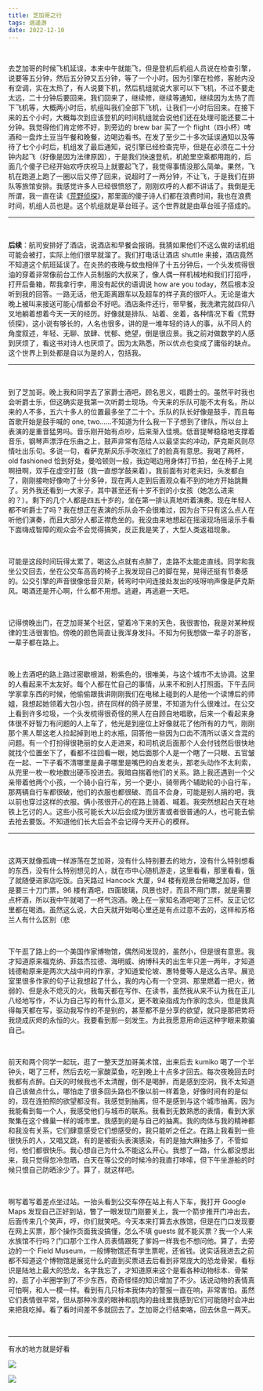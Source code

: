 ```yaml
---
title: 芝加哥之行
tags: 逍遥游
date: 2022-12-10
---
```


<br/>

去芝加哥的时候飞机延误，本来中午就能飞，但是登机后机组人员说在检查引擎，说要等五分钟，然后五分钟又五分钟，等了一个小时。因为引擎在检修，客舱内没有空调，实在太热了，有人说要下机，然后机组就说大家可以下飞机，不过不要走太远，二十分钟后要回来。我们回来了，继续修，继续等通知，继续因为太热了而下飞机等，大概两小时后，机组叫我们全部下飞机，让我们一小时后回来。在接下来的五个小时，大概每次到应该登机的时间机组就会说他们还在处理可能还要二十分钟。我觉得他们肯定修不好，到旁边的 brew bar 买了一个 flight（四小杯）啤酒和一盘炸土豆当午餐和晚餐，边喝边看书。在发了至少二十多次延误通知以及等待了七个小时后，机组发了最后通知，说引擎已经检查完毕，但是在必须在二十分钟内起飞（好像是因为法律原因），于是我们快速登机，机舱里空乘都用跑的，后面几个傻子已经开始欢呼庆祝马上就要起飞了，我觉得事情没那么简单。果然，飞机在跑道上跑了一圈以后又停了回来，说超时了一两分钟，不让飞，于是我们在排队等旅馆安排。我感觉许多人已经很愤怒了，刚刚欢呼的人都不讲话了。我倒是无所谓，我一直在读《[荒野侦探](https://book.douban.com/subject/21855881/)》，那里面的傻子诗人们都在浪费时间，我也在浪费时间，机组人员也是。这个机组就是草台班子。这个世界就是由草台班子搭成的。

---

<br/>

**后续**：航司安排好了酒店，说酒店和早餐会报销。我猜如果他们不这么做的话机组可能会被打，实际上他们很早就溜了。我们打电话让酒店 shuttle 来接，酒店竟然不知道这个航班延误了。在炎热的夜晚与蚊虫相伴了十五分钟后，一个头发梳得很油的穿着非常像前台工作人员制服的大叔来了，像人偶一样机械地和我们打招呼，打开后备箱，帮我拿行李，用没有起伏的语调说 how are you today，然后根本没听到我的回答。一路无话，他无距离跟车以及超车的样子真的很吓人。无论是谁大晚上被叫来接送可能心情都会不好吧。酒店条件还行，带早餐，我洗漱完就四仰八叉地躺着想着今天一天的经历。好像就是排队、站着、坐着，各种情况下看《荒野侦探》，这小说有够长的，人名也很多，讲的是一堆年轻的诗人的事，从不同人的角度叙述，年轻、无聊、放肆、忧郁、绝望，倒是很应景。我之前对做数学的人感到厌烦了，看这书对诗人也厌烦了。因为太熟悉，所以优点也变成了庸俗的缺点。这个世界上到处都是自以为是的人，包括我。

---

<br/>

到了芝加哥。晚上我和同学去了家爵士酒吧，顾名思义，唱爵士的。虽然平时我也会听爵士乐，但这确实是我第一次听爵士现场。今天来的乐队可能不太有名，所以来的人不多，五六十多人的位置最多坐了二十个。乐队的队长好像是鼓手，而且每首歌开始是鼓手喊的 one, two……不知道为什么我一下子想到了律队，所以台上表演的是重音猛男吗。音乐刚开始有点吵，后来渐入佳境。低音提琴稳稳地支撑着音乐，钢琴声漂浮在乐曲之上，鼓声非常有范给人以最坚实的冲动，萨克斯风则尽情吐出乐句。多说一句，看萨克斯风乐手吹涨红了的脸真有意思。我喝了两杯，old fashioned 恰到好处，曼哈顿则一般，我边喝边用身体打节拍，坐在椅子上晃啊扭啊，双手在虚空打鼓（我一直想学鼓来着）。我前面有对老夫妇，头发都白了，刚刚接吻好像吻了十分多钟，现在两人走到后面观众看不到的地方开始跳舞了。另外我还看到一大家子，其中甚至还有十岁不到的小女孩（她怎么进来的？）。剩下的几个人都是四五十岁的，坐在第一排认真地听着演奏。现在年轻人都不听爵士了吗？我在想正在表演的乐队会不会很难过，因为台下只有这么点人在听他们演奏，而且大部分人都正襟危坐的。我没由来地想起在摇滚现场摇滚乐手看下面嗨成智障的观众会不会觉得搞笑，反正我是笑了，大型人类返祖现象。

<br/>

可能是这段时间玩得太累了，喝这么点就有点醉了，走路不太能走直线。同学和我坐公交回去，坐在公交车高高的椅子上我发现自己的脚在晃，晃得还挺有节奏感的。公交引擎的声音很像低音贝斯，转弯时中间连接处发出的吱呀响声像是萨克斯风。喝酒还是开心啊，什么都不用想。逃避，再逃避一天吧。

<br/>

记得傍晚出门，在芝加哥某个社区，望着冷下来的天色，我很害怕，我是对某种规律的生活很害怕。傍晚的颜色简直让我浑身发抖。不知为何我想做一辈子的游客，一辈子都在路上。

<br/>

晚上去酒吧的路上路过密歇根湖，粉紫色的，很唯美，与这个城市不太协调。这里的人看起来不太友好。每个人都在忙自己的事情，从来不和别人打照面。下午去同学家拿东西的时候，他偷偷跟我讲刚刚我们在电梯上碰到的人是他一个读博后的师姐，我想起她领着大包小包，挤在同样的鸽子房里，不知道为什么很难过。在公交上看到许多垃圾，一个头发梳得很奇怪的黑人在自顾自地唱歌，后来一个看起来身体很不好智力有问题的人上车了，他光是到座位上好像就花了他所有的力气，刚刚那个黑人帮这老人捡起掉到地上的水瓶，回答他一些因为口齿不清所以语义含混的问题。有一个打扮得很艳丽的女人走进来，和司机说后面那个人会付钱然后很快地就找个位置坐下了，看都不往回看一眼，她后面那个人是一个瞎了一只眼、五官皱在一起、一下子看不清哪里是鼻子哪里是嘴巴的白发老头，那老头动作不太利索，从兜里一枚一枚地数出硬币投进去。我暗自揣着他们的关系。路上我还遇到一个父亲带着他两个小孩，一个骑小自行车，另一个更小，骑带两个辅助轮的小自行车，那两辆自行车都很破，他们的衣服也都很破、而且不合身，可能是别人捐的吧，我以前也穿过这样的衣服。俩小孩很开心的在路上骑着、喊着。我突然想起白天在地铁上乞讨的人。这些小孩可能长大以后会成为很厉害或者很普通的人，也可能去偷去抢去要饭。不知道他们长大后会不会记得今天开心的模样。

---

<br/>

这两天就像孤魂一样游荡在芝加哥，没有什么特别要去的地方，没有什么特别想看的东西，没有什么特别想见的人，就在市中心随机游走，这里看看，那里看看，饿了就随便进家店吃饭。白天路过 Hancock 大厦，94 楼有观景台俯瞰芝加哥，但是要三十刀门票，96 楼有酒吧，四面玻璃，风景也好，而且不用门票，就是需要点杯酒，所以我中午就喝了一杯气泡酒。晚上在一家知名酒吧喝了三杯。反正记忆里都在喝酒。虽然这么说，大白天就开始喝心里还是有点过意不去的，这样和苏格兰人有什么区别（悲

<br/>

下午逛了路上的一个美国作家博物馆，偶然间发现的，虽然小，但是很有意思。我才知道原来福克纳、菲兹杰拉德、海明威、纳博科夫的出生年只差一两年，才知道钱德勒原来是两次大战中间的作家，才知道爱伦坡、惠特曼等人是这么古早。展览室里很多作家的句子让我想起了什么，我的内心有一个空洞、那里燃着一把火，微弱的、但是永不熄灭的火。我每天都在写作、在读书，虽然我从来不认为我在正儿八经地写作，不认为自己写的有什么意义，更不敢染指成为作家的念头，但是我真得每天都在写，驱动我写作的不是别的，甚至都不是分享的欲望，就只是那把势将我烧成灰烬的永恒的火。我要看到那一刻发生。为此我愿意用命运这种字眼来欺骗自己。

<br/>

前天和两个同学一起玩，逛了一整天芝加哥美术馆，出来后去 kumiko 喝了一个半钟头，喝了三杯，然后去吃一家酸菜鱼，吃到晚上十点多才回去。每次夜晚回去时我都有点醉。白天的时候我也不太清醒，倒不是喝醉，而是感到空洞，我不太知道自己该做点什么，哪怕走了很多回头路也不像以前一样着急，好像时间有的是似的，现在连拍照的欲望都没有。我感觉到抽离，但不是感到与这个城市抽离，因为我能看到每一个人，我感受他们与城市的联系。我看到无数熟悉的表情，看到大家聚集在这个蜂巢一样的城市里。我感到的是与自己的抽离。我的肉体与我的精神都和我没有关系，它们肆意感受它们想感受的，我只能听之任之。在路上我看到一些很快乐的人，又唱又跳，有的是被街头表演感染，有的是抽大麻抽多了，不管如何，他们都很快乐。我心想自己为什么不能这么开心。我想了一路，什么都没想出来，我只觉得忽冷忽晒，白天在等公交的时候冷的我直打哆嗦，但下午坐游船的时候只恨自己防晒涂少了。算了，就这样吧。

<br/>

啊写着写着差点坐过站。一抬头看到公交车停在站上有人下车，我打开 Google Maps 发现自己正好到站，瞥了一眼发现门刚要关上，我一个箭步推开门冲出去，后面传来几个笑声，哼，你们就笑吧。今天本来打算去水族馆，但是在门口发现要在网上买票，那个操作页面我没搞懂，怎么不填 guests 就不能买票？我一个人来水族馆不行吗？门口那个工作人员表情跟死了爹妈一样我也不想问他。算了，去旁边的一个 Field Museum，一般博物馆还有学生票呢，还省钱。说实话我进去之前都不知道这个博物馆是展览什么的直到买票进去后看到非常庞大的恐龙骨架，看标识是陆地上最大的恐龙，名字我忘了，才知道原来这个是看各种动物标本、骨架的，逛了小半圈学到了不少东西，奇奇怪怪的知识增加了不少。话说动物的表情真可怕啊，和人一模一样。看到有几只标本我体内的警报一直在响，非常害怕。虽然它们表情很平常，但从那种冷漠的眼神和肌肉的曲线里我感到它们可能随时会冲出来把我吃掉。看了看时间差不多就回去了。芝加哥之行结束咯，回去休息一两天。

<br/>

---

有水的地方就是好看

![](IMG_2617.jpg)

![](IMG_2790.jpg)

